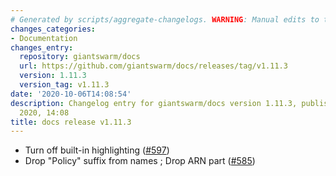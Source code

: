 ```yaml
---
# Generated by scripts/aggregate-changelogs. WARNING: Manual edits to this files will be overwritten.
changes_categories:
- Documentation
changes_entry:
  repository: giantswarm/docs
  url: https://github.com/giantswarm/docs/releases/tag/v1.11.3
  version: 1.11.3
  version_tag: v1.11.3
date: '2020-10-06T14:08:54'
description: Changelog entry for giantswarm/docs version 1.11.3, published on 06 October
  2020, 14:08
title: docs release v1.11.3
---
```


- Turn off built-in highlighting ([#597](https://github.com/giantswarm/docs/pull/597))
- Drop "Policy" suffix from names ; Drop ARN part ([#585](https://github.com/giantswarm/docs/pull/585))
